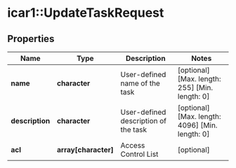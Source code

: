 # icar1::UpdateTaskRequest


## Properties
Name | Type | Description | Notes
------------ | ------------- | ------------- | -------------
**name** | **character** | User-defined name of the task | [optional] [Max. length: 255] [Min. length: 0] 
**description** | **character** | User-defined description of the task | [optional] [Max. length: 4096] [Min. length: 0] 
**acl** | **array[character]** | Access Control List | [optional] 


